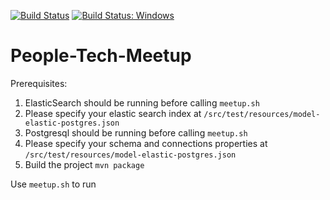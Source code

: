 [![Build Status](https://travis-ci.org/snuyanzin/People-Tech-Meetup.svg?branch=master)](https://travis-ci.org/snuyanzin/People-Tech-Meetup)
[![Build Status: Windows](https://ci.appveyor.com/api/projects/status/github/snuyanzin/people-tech-meetup?branch=master&svg=true)](https://ci.appveyor.com/project/snuyanzin/people-tech-meetup)
# People-Tech-Meetup

Prerequisites:
1. ElasticSearch should be running before calling `meetup.sh`
2. Please specify your elastic search index at `/src/test/resources/model-elastic-postgres.json`
3. Postgresql should be running before calling `meetup.sh`
4. Please specify your schema and connections properties at `/src/test/resources/model-elastic-postgres.json`
5. Build the project `mvn package`

Use `meetup.sh` to run

